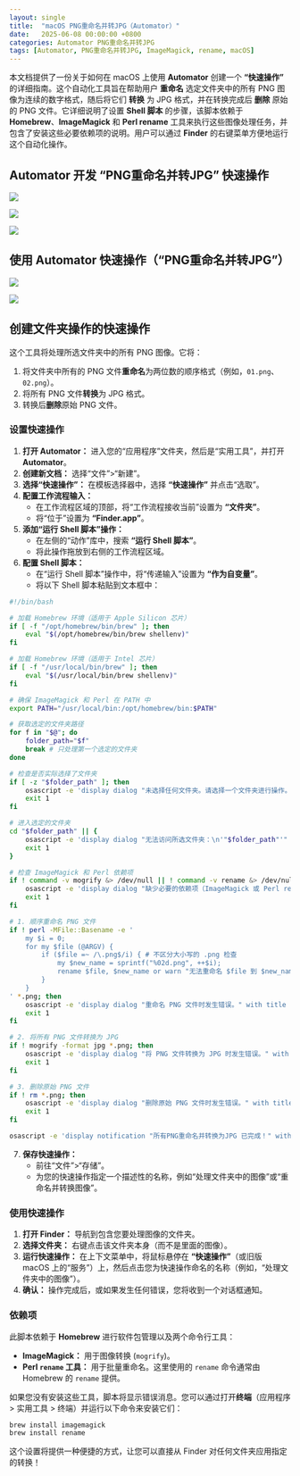 ```yaml
---
layout: single
title:  "macOS PNG重命名并转JPG（Automator）"
date:   2025-06-08 00:00:00 +0800
categories: Automator PNG重命名并转JPG
tags: [Automator, PNG重命名并转JPG, ImageMagick, rename, macOS]
---
```


本文档提供了一份关于如何在 macOS 上使用 **Automator** 创建一个 **“快速操作”** 的详细指南。这个自动化工具旨在帮助用户 **重命名** 选定文件夹中的所有 PNG 图像为连续的数字格式，随后将它们 **转换** 为 JPG 格式，并在转换完成后 **删除** 原始的 PNG 文件。它详细说明了设置 **Shell 脚本** 的步骤，该脚本依赖于 **Homebrew**、**ImageMagick** 和 **Perl rename** 工具来执行这些图像处理任务，并包含了安装这些必要依赖项的说明。用户可以通过 **Finder** 的右键菜单方便地运行这个自动化操作。

<!--more-->

## Automator 开发 “PNG重命名并转JPG” 快速操作

![](/images/2025/Automator/Automator.jpeg)

![](/images/2025/Automator-PNG2JPG/QuickOperator.jpeg)

![](/images/2025/Automator-PNG2JPG/PNG-Rename-Convert-JPG-Shell-Code.jpeg)

## 使用 Automator 快速操作（“PNG重命名并转JPG”）

![](/images/2025/Automator-PNG2JPG/PNG-Rename-Convert-JPG-Menu.png)

![](/images/2025/Automator-PNG2JPG/PNG-Rename-Convert-JPG-Done.png)


## 创建文件夹操作的快速操作

这个工具将处理所选文件夹中的所有 PNG 图像。它将：

1.  将文件夹中所有的 PNG 文件**重命名**为两位数的顺序格式（例如，`01.png`、`02.png`）。
2.  将所有 PNG 文件**转换**为 JPG 格式。
3.  转换后**删除**原始 PNG 文件。

### 设置快速操作

1.  **打开 Automator：** 进入您的“应用程序”文件夹，然后是“实用工具”，并打开 **Automator**。
2.  **创建新文档：** 选择“文件”>“新建”。
3.  **选择“快速操作”：** 在模板选择器中，选择 **“快速操作”** 并点击“选取”。
4.  **配置工作流程输入：**
    * 在工作流程区域的顶部，将“工作流程接收当前”设置为 **“文件夹”**。
    * 将“位于”设置为 **“Finder.app”**。
5.  **添加“运行 Shell 脚本”操作：**
    * 在左侧的“动作”库中，搜索 **“运行 Shell 脚本”**。
    * 将此操作拖放到右侧的工作流程区域。
6.  **配置 Shell 脚本：**
    * 在“运行 Shell 脚本”操作中，将“传递输入”设置为 **“作为自变量”**。
    * 将以下 Shell 脚本粘贴到文本框中：

```bash
#!/bin/bash

# 加载 Homebrew 环境（适用于 Apple Silicon 芯片）
if [ -f "/opt/homebrew/bin/brew" ]; then
    eval "$(/opt/homebrew/bin/brew shellenv)"
fi

# 加载 Homebrew 环境（适用于 Intel 芯片）
if [ -f "/usr/local/bin/brew" ]; then
    eval "$(/usr/local/bin/brew shellenv)"
fi

# 确保 ImageMagick 和 Perl 在 PATH 中
export PATH="/usr/local/bin:/opt/homebrew/bin:$PATH"

# 获取选定的文件夹路径
for f in "$@"; do
    folder_path="$f"
    break # 只处理第一个选定的文件夹
done

# 检查是否实际选择了文件夹
if [ -z "$folder_path" ]; then
    osascript -e 'display dialog "未选择任何文件夹。请选择一个文件夹进行操作。" with title "错误" buttons {"好的"} default button "好的" with icon stop'
    exit 1
fi

# 进入选定的文件夹
cd "$folder_path" || {
    osascript -e 'display dialog "无法访问所选文件夹：\n'"$folder_path"'" with title "错误" buttons {"好的"} default button "好的" with icon stop'
    exit 1
}

# 检查 ImageMagick 和 Perl 依赖项
if ! command -v mogrify &> /dev/null || ! command -v rename &> /dev/null; then
    osascript -e 'display dialog "缺少必要的依赖项（ImageMagick 或 Perl rename）。请确保已安装：\n\n1. 打开终端\n2. 运行: brew install imagemagick\n3. 运行: brew install perl-rename" with title "软件依赖错误" buttons {"好的"} default button "好的" with icon stop'
    exit 1
fi

# 1. 顺序重命名 PNG 文件
if ! perl -MFile::Basename -e '
    my $i = 0;
    for my $file (@ARGV) {
        if ($file =~ /\.png$/i) { # 不区分大小写的 .png 检查
            my $new_name = sprintf("%02d.png", ++$i);
            rename $file, $new_name or warn "无法重命名 $file 到 $new_name: $!";
        }
    }
' *.png; then
    osascript -e 'display dialog "重命名 PNG 文件时发生错误。" with title "操作失败" buttons {"好的"} default button "好的"} with icon stop'
    exit 1
fi

# 2. 将所有 PNG 文件转换为 JPG
if ! mogrify -format jpg *.png; then
    osascript -e 'display dialog "将 PNG 文件转换为 JPG 时发生错误。" with title "操作失败" buttons {"好的"} default button "好的"} with icon stop'
    exit 1
fi

# 3. 删除原始 PNG 文件
if ! rm *.png; then
    osascript -e 'display dialog "删除原始 PNG 文件时发生错误。" with title "操作失败" buttons {"好的"} default button "好的"} with icon stop'
    exit 1
fi

osascript -e 'display notification "所有PNG重命名并转换为JPG 已完成！" with title "操作成功"'
```

7.  **保存快速操作：**
    * 前往“文件”>“存储”。
    * 为您的快速操作指定一个描述性的名称，例如“处理文件夹中的图像”或“重命名并转换图像”。

### 使用快速操作

1.  **打开 Finder：** 导航到包含您要处理图像的文件夹。
2.  **选择文件夹：** 右键点击该文件夹本身（而不是里面的图像）。
3.  **运行快速操作：** 在上下文菜单中，将鼠标悬停在 **“快速操作”**（或旧版 macOS 上的“服务”）上，然后点击您为快速操作命名的名称（例如，“处理文件夹中的图像”）。
4.  **确认：** 操作完成后，或如果发生任何错误，您将收到一个对话框通知。

### 依赖项

此脚本依赖于 **Homebrew** 进行软件包管理以及两个命令行工具：

* **ImageMagick：** 用于图像转换 (`mogrify`)。
* **Perl `rename` 工具：** 用于批量重命名。这里使用的 `rename` 命令通常由 Homebrew 的 `rename` 提供。

如果您没有安装这些工具，脚本将显示错误消息。您可以通过打开**终端**（应用程序 > 实用工具 > 终端）并运行以下命令来安装它们：

```bash
brew install imagemagick
brew install rename
```

这个设置将提供一种便捷的方式，让您可以直接从 Finder 对任何文件夹应用指定的转换！
